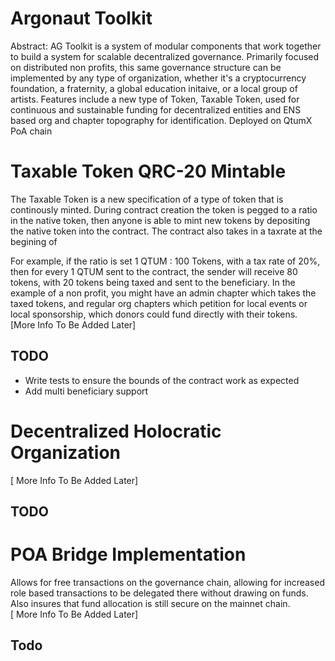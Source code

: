 # Argonaut Toolkit

Abstract: AG Toolkit is a system of modular components that work together to build a system for scalable decentralized governance. Primarily focused on distributed non profits, this same governance structure can be implemented by any type of organization, whether it's a cryptocurrency foundation, a fraternity, a global education initaive, or a local group of artists. Features include a new type of Token, Taxable Token, used for continuous and sustainable funding for decentralized entities and ENS based org and chapter topography for identification. Deployed on QtumX PoA chain 

# Taxable Token QRC-20 Mintable
The Taxable Token is a new specification of a type of token that is 
continously minted. During contract creation the token is pegged to a 
ratio in the native token, then anyone is able to mint new tokens by 
depositing the native token into the contract. The contract also takes 
in a taxrate at the begining of 

For example, if the ratio is set 1 QTUM : 100 Tokens, with a tax rate of 
20%, then for every 1 QTUM sent to the contract, the sender will receive 
80 tokens, with 20 tokens being taxed and sent to the beneficiary. In 
the example of a non profit, you might have an admin chapter which takes 
the taxed tokens, and regular org chapters which petition for local 
events or local sponsorship, which donors could fund directly with their 
tokens. <br />
[More Info To Be Added Later]

## TODO
- Write tests to ensure the bounds of the contract work as expected
- Add multi beneficiary support

# Decentralized Holocratic Organization
[ More Info To Be Added Later]
## TODO

# POA Bridge Implementation
Allows for free transactions on the governance chain, allowing for 
increased role based transactions to be delegated there without drawing 
on funds. Also insures that fund allocation is still secure on the 
mainnet chain. <br />
[ More Info To Be Added Later]
## Todo
